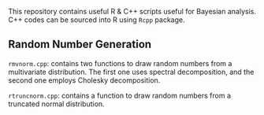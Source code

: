 This repository contains useful R & C++ scripts useful for Bayesian analysis. 
C++ codes can be sourced into R using `Rcpp` package. 

## Random Number Generation
`rmvnorm.cpp`: contains two functions to draw random numbers from a multivariate distribution. The first one uses spectral decomposition, and the second one employs Cholesky decomposition.

`rtruncnorm.cpp`: contains a function to draw random numbers from a truncated normal distribution.
